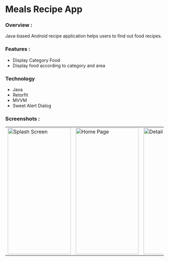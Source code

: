 # Meals Recipe App

### Overview :
Java-based Android recipe application helps users to find out food recipes.

### Features :
* Display Category Food
* Display food according to category and area

### Technology
* Java
* Retorfit
* MVVM
* Sweet Alert Dialog

### Screenshots :
<table align="center">
 <tr>
  <td><img src="https://github.com/reipai/" alt="Splash Screen" style="width:200px;height:400px;"></td>
  <td><img src="https://github.com/reipai/" alt="Home Page" style="width:200px;height:400px;"></td>
  <td><img src="https://github.com/reipai/" alt="Detail News" style="width:200px;height:400px;"></td>
  <td><img src="https://github.com/reipai/" alt="About Me" style="width:200px;height:400px;"></td>
 </tr>
</table>
